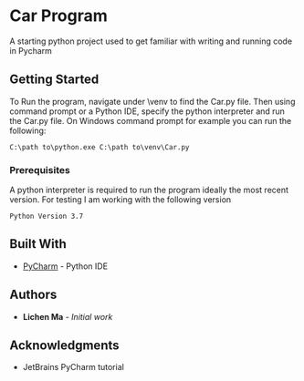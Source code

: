 # Car Program

A starting python project used to get familiar with writing and running code in Pycharm


## Getting Started

To Run the program, navigate under \venv to find the Car.py file. Then using command prompt or a Python IDE, specify the python interpreter and run the Car.py file. 
On Windows command prompt for example you can run the following: 

```
C:\path to\python.exe C:\path to\venv\Car.py
```


### Prerequisites

A python interpreter is required to run the program ideally the most recent version. For testing I am working with the following version

```
Python Version 3.7
```


## Built With

* [PyCharm](https://www.jetbrains.com/pycharm/) - Python IDE 



## Authors

* **Lichen Ma** - *Initial work* 



## Acknowledgments

* JetBrains PyCharm tutorial
